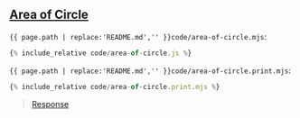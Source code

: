 ## [Area of Circle](code.zip)

`{{ page.path | replace:'README.md','' }}code/area-of-circle.mjs`:
```js
{% include_relative code/area-of-circle.js %}
```

`{{ page.path | replace:'README.md','' }}code/area-of-circle.print.mjs`:
```js
{% include_relative code/area-of-circle.print.mjs %}
```

> [Response](response/area-of-circle.js)
